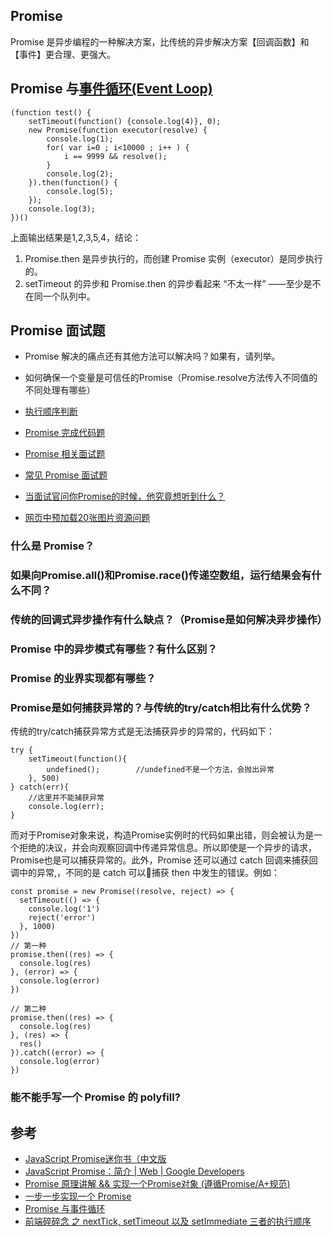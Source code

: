 ## Promise
Promise 是异步编程的一种解决方案，比传统的异步解决方案【回调函数】和【事件】更合理、更强大。


## Promise 与[事件循环(Event Loop)](https://github.com/xingqiwu55555/web-html/tree/master/base-tech/javascript\&es6\&es7/event-loop.md)
```
(function test() {
    setTimeout(function() {console.log(4)}, 0);
    new Promise(function executor(resolve) {
        console.log(1);
        for( var i=0 ; i<10000 ; i++ ) {
            i == 9999 && resolve();
        }
        console.log(2);
    }).then(function() {
        console.log(5);
    });
    console.log(3);
})()
```
上面输出结果是1,2,3,5,4，结论：
1. Promise.then 是异步执行的，而创建 Promise 实例（executor）是同步执行的。
2. setTimeout 的异步和 Promise.then 的异步看起来 “不太一样” ——至少是不在同一个队列中。

## Promise 面试题
* Promise 解决的痛点还有其他方法可以解决吗？如果有，请列举。
* 如何确保一个变量是可信任的Promise（Promise.resolve方法传入不同值的不同处理有哪些）

* [执行顺序判断](https://juejin.im/post/5aa0a1475188255589495c20)
* [Promise 完成代码题](https://segmentfault.com/a/1190000016848192)
* [Promise 相关面试题](https://juejin.im/post/5ad3fa47518825619d4d3a11#heading-9)
* [常见 Promise 面试题](https://juejin.im/post/5b31a4b7f265da595725f322)
* [当面试官问你Promise的时候，他究竟想听到什么？](https://zhuanlan.zhihu.com/p/29235579)
* [网页中预加载20张图片资源问题](https://zhuanlan.zhihu.com/p/29792886)

### 什么是 Promise？

### 如果向Promise.all()和Promise.race()传递空数组，运行结果会有什么不同？

### 传统的回调式异步操作有什么缺点？（Promise是如何解决异步操作）

### Promise 中的异步模式有哪些？有什么区别？

### Promise 的业界实现都有哪些？

### Promise是如何捕获异常的？与传统的try/catch相比有什么优势？
传统的try/catch捕获异常方式是无法捕获异步的异常的，代码如下：
```
try {
	setTimeout(function(){
		undefined();		//undefined不是一个方法，会抛出异常
	}, 500)
} catch(err){
	//这里并不能捕获异常
	console.log(err);
}
```
而对于Promise对象来说，构造Promise实例时的代码如果出错，则会被认为是一个拒绝的决议，并会向观察回调中传递异常信息。所以即使是一个异步的请求，Promise也是可以捕获异常的。此外，Promise 还可以通过 catch 回调来捕获回调中的异常,，不同的是 catch 可以捕获 then 中发生的错误。例如：
```
const promise = new Promise((resolve, reject) => {
  setTimeout(() => {
    console.log('1')
    reject('error')
  }, 1000)
})
// 第一种
promise.then((res) => {
  console.log(res)
}, (error) => {
  console.log(error)
})

// 第二种
promise.then((res) => {
  console.log(res)
}, (res) => {
  res()
}).catch((error) => {
  console.log(error)
})
```

### 能不能手写一个 Promise 的 polyfill?


## 参考
- [JavaScript Promise迷你书（中文版](http://liubin.org/promises-book/#chapter1-what-is-promise)
- [JavaScript Promise：简介 | Web | Google Developers](https://developers.google.com/web/fundamentals/primers/promises?hl=zh-cn)
- [Promise 原理讲解 && 实现一个Promise对象 (遵循Promise/A+规范)](https://juejin.im/post/5aa7868b6fb9a028dd4de672#heading-10)
- [一步一步实现一个 Promise](https://juejin.im/post/5d59757f6fb9a06ae76405c6)
- [Promise 与事件循环](https://www.jianshu.com/p/559d25c88670)
- [前端碎碎念 之 nextTick, setTimeout 以及 setImmediate 三者的执行顺序](https://segmentfault.com/a/1190000008595101)